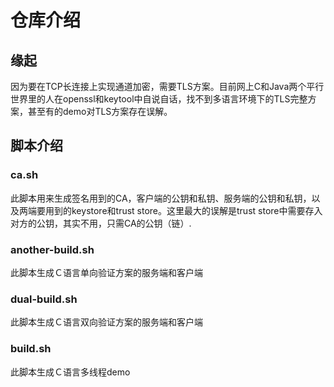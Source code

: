# 仓库介绍
## 缘起
因为要在TCP长连接上实现通道加密，需要TLS方案。目前网上C和Java两个平行世界里的人在openssl和keytool中自说自话，找不到多语言环境下的TLS完整方案，甚至有的demo对TLS方案存在误解。
## 脚本介绍
### ca.sh

此脚本用来生成签名用到的CA，客户端的公钥和私钥、服务端的公钥和私钥，以及两端要用到的keystore和trust store。这里最大的误解是trust store中需要存入对方的公钥，其实不用，只需CA的公钥（链）.

### another-build.sh

此脚本生成Ｃ语言单向验证方案的服务端和客户端

### dual-build.sh

此脚本生成Ｃ语言双向验证方案的服务端和客户端

### build.sh
此脚本生成Ｃ语言多线程demo
